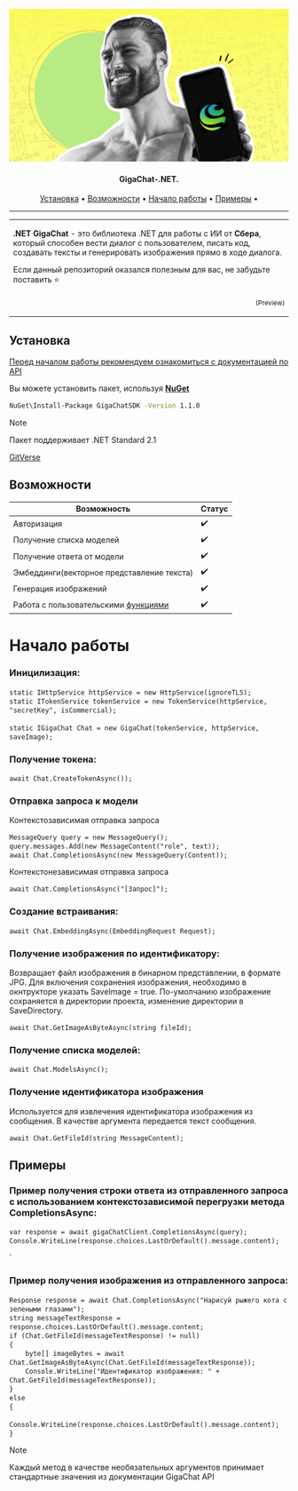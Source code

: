
![alt GigaChat.NET](Gigachat_Sber.png "GigaChat.NET")

<h4 align="center">GigaChat-.NET.</h4>
      
<p align="center">
  <a href="#installation">Установка</a> •
  <a href="#features">Возможности</a> •
  <a href="#usage">Начало работы</a> •
  <a href="#usage">Примеры</a> •
</p>

---

<table>
<tr>
<td>
  
**.NET GigaChat** - это библиотека .NET для работы с ИИ от **Сбера**, который способен вести диалог с пользователем, писать код, создавать тексты и генерировать изображения прямо в ходе диалога.

Если данный репозиторий оказался полезным для вас, не забудьте поставить ⭐
<p align="right">
<sub>(Preview)</sub>
</p>

</td>
</tr>
</table>

## Установка

[Перед началом работы рекомендуем ознакомиться с документацией по API](https://developers.sber.ru/docs/ru/gigachat/api)

Вы можете установить пакет, используя **[NuGet](https://www.nuget.org/packages/GigaChatSDK/1.0.5)** 
```bash
NuGet\Install-Package GigaChatSDK -Version 1.1.0
```

> [!NOTE]  
>Пакет поддерживает .NET Standard 2.1

[GitVerse](https://gitverse.ru/who_is_likhoded/GigaChat.NET)

## Возможности

| Возможность | Статус |
|--------|--------|
|Авторизация|✔️|
|Получение списка моделей|✔️|
|Получение ответа от модели|✔️|
|Эмбеддинги(векторное представление текста)|✔️|
|Генерация изображений|✔️|
|Работа с пользовательскими [функциями](https://developers.sber.ru/docs/ru/gigachat/api/function-calling)|✔️|


# Начало работы

### Иницилизация:
```cs-sharp
static IHttpService httpService = new HttpService(ignoreTLS);
static ITokenService tokenService = new TokenService(httpService, "secretKey", isCommercial);

static IGigaChat Chat = new GigaChat(tokenService, httpService, saveImage);
```
### Получение токена:
```cs-sharp
await Chat.CreateTokenAsync());
```
### Отправка запроса к модели
Контекстозависимая отправка запроса
```cs-sharp
MessageQuery query = new MessageQuery();
query.messages.Add(new MessageContent("role", text));
await Chat.CompletionsAsync(new MessageQuery(Content));
```
Контекстонезависимая отправка запроса
```cs-sharp
await Chat.CompletionsAsync("[Запрос]");
```
### Создание встраивания:
```cs-sharp
await Chat.EmbeddingAsync(EmbeddingRequest Request);
```
### Получение изображения по идентификатору:
Возвращает файл изображения в бинарном представлении, в формате JPG. Для включения сохранения изображения, необходимо в окнтрукторе указать SaveImage = true. По-умолчанию изображение сохраняется в директории проекта, изменение директории в SaveDirectory.
```cs-sharp
await Chat.GetImageAsByteAsync(string fileId);
```
### Получение списка моделей:
```cs-sharp
await Chat.ModelsAsync();
```
### Получение идентификатора изображения
Используется для извлечения идентификатора изображения из сообщения. В качестве аргумента передается текст сообщения.
```cs-sharp
await Chat.GetFileId(string MessageContent);
```
## Примеры
### Пример получения строки ответа из отправленного запроса с использованием контекстозависимой перегрузки метода CompletionsAsync:
```cs-sharp
var response = await gigaChatClient.CompletionsAsync(query);
Console.WriteLine(response.choices.LastOrDefault().message.content);
```
`
### Пример получения изображения из отправленного запроса:
```cs-sharp
Response response = await Chat.CompletionsAsync("Нарисуй рыжего кота с зелеными глазами");
string messageTextResponse = response.choices.LastOrDefault().message.content;
if (Chat.GetFileId(messageTextResponse) != null)
{
    byte[] imageBytes = await Chat.GetImageAsByteAsync(Chat.GetFileId(messageTextResponse));
    Console.WriteLine("Идентификатор изображения: " + Chat.GetFileId(messageTextResponse));
}
else
{
    Console.WriteLine(response.choices.LastOrDefault().message.content);
}
```
> [!NOTE]  
> Каждый метод в качестве необязательных аргументов принимает стандартные значения из документации GigaChat API